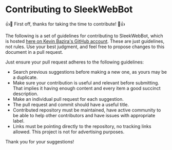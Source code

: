 # Contributing to SleekWebBot

:+1::tada: First off, thanks for taking the time to contribute! :tada::+1:

The following is a set of guidelines for contributing to SleekWebBot, which is hosted [here on Kevin Bazira's GitHub account](https://github.com/sleek-web-bot).
These are just guidelines, not rules. Use your best judgment, and feel free to propose changes to this document in a pull request.

Just ensure your pull request adheres to the following guidelines:

- Search previous suggestions before making a new one, as yours may be a duplicate.
- Make sure your contribution is useful and relevant before submitting. That implies it having enough content and every item a good succinct description.
- Make an individual pull request for each suggestion.
- The pull request and commit should have a useful title.
- Contributed repository must be maintained, have active community to be able to help other contributors and have issues with appropriate label.
- Links must be pointing directly to the repository, no tracking links allowed. This project is not for advertising purposes.

Thank you for your suggestions!